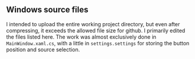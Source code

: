 ## Windows source files

I intended to upload the entire working project directory, but even after compressing, it exceeds the allowed file size for github.
I primarily edited the files listed here. The work was almost exclusively done in `MainWindow.xaml.cs`, with a little in `settings.settings` for storing the button position and source selection.
